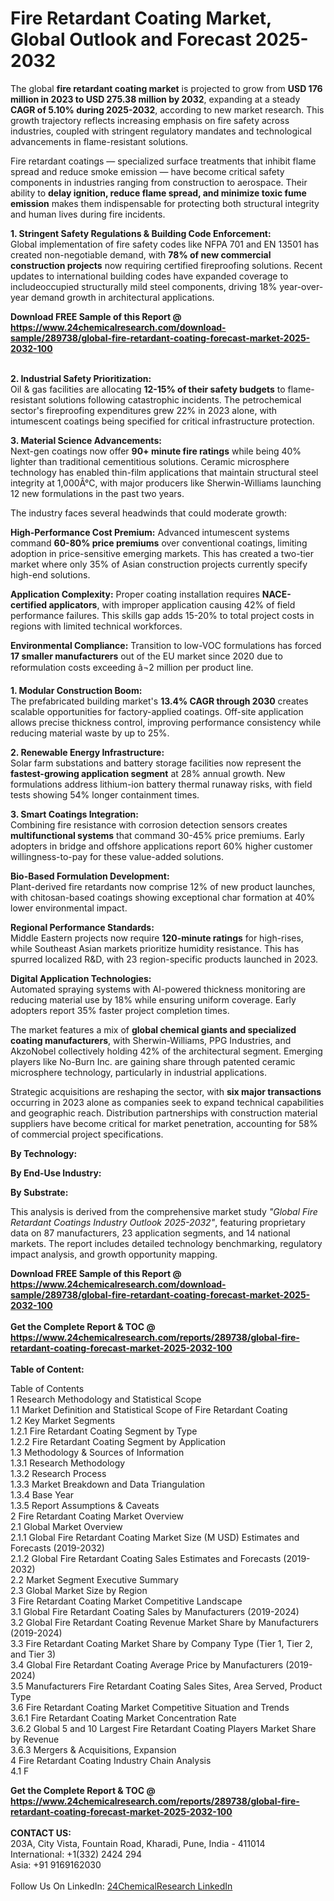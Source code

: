 <h1>Fire Retardant Coating Market, Global Outlook and Forecast 2025-2032</h1><p>The global <strong>fire retardant coating market</strong> is projected to grow from <strong>USD 176 million in 2023 to USD 275.38 million by 2032</strong>, expanding at a steady <strong>CAGR of 5.10% during 2025-2032</strong>, according to new market research. This growth trajectory reflects increasing emphasis on fire safety across industries, coupled with stringent regulatory mandates and technological advancements in flame-resistant solutions.</p><p>Fire retardant coatings — specialized surface treatments that inhibit flame spread and reduce smoke emission — have become critical safety components in industries ranging from construction to aerospace. Their ability to <strong>delay ignition, reduce flame spread, and minimize toxic fume emission</strong> makes them indispensable for protecting both structural integrity and human lives during fire incidents.</p><p><strong>1. Stringent Safety Regulations &amp; Building Code Enforcement:</strong><br>
Global implementation of fire safety codes like NFPA 701 and EN 13501 has created non-negotiable demand, with <strong>78% of new commercial construction projects</strong> now requiring certified fireproofing solutions. Recent updates to international building codes have expanded coverage to includeoccupied structurally mild steel components, driving 18% year-over-year demand growth in architectural applications.</p><div><b>Download FREE Sample of this Report @ 
            <a href="https://www.24chemicalresearch.com/download-sample/289738/global-fire-retardant-coating-forecast-market-2025-2032-100">
            https://www.24chemicalresearch.com/download-sample/289738/global-fire-retardant-coating-forecast-market-2025-2032-100</a></b></div><br><p><strong>2. Industrial Safety Prioritization:</strong><br>
Oil &amp; gas facilities are allocating <strong>12-15% of their safety budgets</strong> to flame-resistant solutions following catastrophic incidents. The petrochemical sector's fireproofing expenditures grew 22% in 2023 alone, with intumescent coatings being specified for critical infrastructure protection.</p><p><strong>3. Material Science Advancements:</strong><br>
Next-gen coatings now offer <strong>90+ minute fire ratings</strong> while being 40% lighter than traditional cementitious solutions. Ceramic microsphere technology has enabled thin-film applications that maintain structural steel integrity at 1,000Â°C, with major producers like Sherwin-Williams launching 12 new formulations in the past two years.</p><p>The industry faces several headwinds that could moderate growth:</p><p><strong>High-Performance Cost Premium:</strong> Advanced intumescent systems command <strong>60-80% price premiums</strong> over conventional coatings, limiting adoption in price-sensitive emerging markets. This has created a two-tier market where only 35% of Asian construction projects currently specify high-end solutions.</p><p><strong>Application Complexity:</strong> Proper coating installation requires <strong>NACE-certified applicators</strong>, with improper application causing 42% of field performance failures. This skills gap adds 15-20% to total project costs in regions with limited technical workforces.</p><p><strong>Environmental Compliance:</strong> Transition to low-VOC formulations has forced <strong>17 smaller manufacturers</strong> out of the EU market since 2020 due to reformulation costs exceeding â¬2 million per product line.</p><p><strong>1. Modular Construction Boom:</strong><br>
The prefabricated building market's <strong>13.4% CAGR through 2030</strong> creates scalable opportunities for factory-applied coatings. Off-site application allows precise thickness control, improving performance consistency while reducing material waste by up to 25%.</p><p><strong>2. Renewable Energy Infrastructure:</strong><br>
Solar farm substations and battery storage facilities now represent the <strong>fastest-growing application segment</strong> at 28% annual growth. New formulations address lithium-ion battery thermal runaway risks, with field tests showing 54% longer containment times.</p><p><strong>3. Smart Coatings Integration:</strong><br>
Combining fire resistance with corrosion detection sensors creates <strong>multifunctional systems</strong> that command 30-45% price premiums. Early adopters in bridge and offshore applications report 60% higher customer willingness-to-pay for these value-added solutions.</p><p><strong>Bio-Based Formulation Development:</strong><br>
    Plant-derived fire retardants now comprise 12% of new product launches, with chitosan-based coatings showing exceptional char formation at 40% lower environmental impact.</p><p><strong>Regional Performance Standards:</strong><br>
    Middle Eastern projects now require <strong>120-minute ratings</strong> for high-rises, while Southeast Asian markets prioritize humidity resistance. This has spurred localized R&amp;D, with 23 region-specific products launched in 2023.</p><p><strong>Digital Application Technologies:</strong><br>
    Automated spraying systems with AI-powered thickness monitoring are reducing material use by 18% while ensuring uniform coverage. Early adopters report 35% faster project completion times.</p><p>The market features a mix of <strong>global chemical giants and specialized coating manufacturers</strong>, with Sherwin-Williams, PPG Industries, and AkzoNobel collectively holding 42% of the architectural segment. Emerging players like No-Burn Inc. are gaining share through patented ceramic microsphere technology, particularly in industrial applications.</p><p>Strategic acquisitions are reshaping the sector, with <strong>six major transactions</strong> occurring in 2023 alone as companies seek to expand technical capabilities and geographic reach. Distribution partnerships with construction material suppliers have become critical for market penetration, accounting for 58% of commercial project specifications.</p><p><strong>By Technology:</strong></p><p><strong>By End-Use Industry:</strong></p><p><strong>By Substrate:</strong></p><p>This analysis is derived from the comprehensive market study <em>"Global Fire Retardant Coatings Industry Outlook 2025-2032"</em>, featuring proprietary data on 87 manufacturers, 23 application segments, and 14 national markets. The report includes detailed technology benchmarking, regulatory impact analysis, and growth opportunity mapping.</p><div><b>Download FREE Sample of this Report @ 
            <a href="https://www.24chemicalresearch.com/download-sample/289738/global-fire-retardant-coating-forecast-market-2025-2032-100">
            https://www.24chemicalresearch.com/download-sample/289738/global-fire-retardant-coating-forecast-market-2025-2032-100</a></b></div><br><div><b>Get the Complete Report & TOC @ 
            <a href="https://www.24chemicalresearch.com/reports/289738/global-fire-retardant-coating-forecast-market-2025-2032-100">
            https://www.24chemicalresearch.com/reports/289738/global-fire-retardant-coating-forecast-market-2025-2032-100</a></b></div><br>
            <b>Table of Content:</b><p>Table of Contents<br />
1 Research Methodology and Statistical Scope<br />
1.1 Market Definition and Statistical Scope of Fire Retardant Coating<br />
1.2 Key Market Segments<br />
1.2.1 Fire Retardant Coating Segment by Type<br />
1.2.2 Fire Retardant Coating Segment by Application<br />
1.3 Methodology & Sources of Information<br />
1.3.1 Research Methodology<br />
1.3.2 Research Process<br />
1.3.3 Market Breakdown and Data Triangulation<br />
1.3.4 Base Year<br />
1.3.5 Report Assumptions & Caveats<br />
2 Fire Retardant Coating Market Overview<br />
2.1 Global Market Overview<br />
2.1.1 Global Fire Retardant Coating Market Size (M USD) Estimates and Forecasts (2019-2032)<br />
2.1.2 Global Fire Retardant Coating Sales Estimates and Forecasts (2019-2032)<br />
2.2 Market Segment Executive Summary<br />
2.3 Global Market Size by Region<br />
3 Fire Retardant Coating Market Competitive Landscape<br />
3.1 Global Fire Retardant Coating Sales by Manufacturers (2019-2024)<br />
3.2 Global Fire Retardant Coating Revenue Market Share by Manufacturers (2019-2024)<br />
3.3 Fire Retardant Coating Market Share by Company Type (Tier 1, Tier 2, and Tier 3)<br />
3.4 Global Fire Retardant Coating Average Price by Manufacturers (2019-2024)<br />
3.5 Manufacturers Fire Retardant Coating Sales Sites, Area Served, Product Type<br />
3.6 Fire Retardant Coating Market Competitive Situation and Trends<br />
3.6.1 Fire Retardant Coating Market Concentration Rate<br />
3.6.2 Global 5 and 10 Largest Fire Retardant Coating Players Market Share by Revenue<br />
3.6.3 Mergers & Acquisitions, Expansion<br />
4 Fire Retardant Coating Industry Chain Analysis<br />
4.1 F</p><div><b>Get the Complete Report & TOC @ 
            <a href="https://www.24chemicalresearch.com/reports/289738/global-fire-retardant-coating-forecast-market-2025-2032-100">
            https://www.24chemicalresearch.com/reports/289738/global-fire-retardant-coating-forecast-market-2025-2032-100</a></b></div><br><b>CONTACT US:</b><br>
            203A, City Vista, Fountain Road, Kharadi, Pune, India - 411014<br>
            International: +1(332) 2424 294<br>
            Asia: +91 9169162030 <br><br>
            Follow Us On LinkedIn: <a href="https://www.linkedin.com/company/24chemicalresearch/">24ChemicalResearch LinkedIn</a>